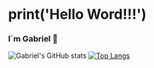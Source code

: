 # print('Hello Word!!!')

### I´m Gabriel 👋

![Gabriel's GitHub stats](https://github-readme-stats.vercel.app/api?username=gabrielgcarvalho&show_icons=true&theme=radical)  [![Top Langs](https://github-readme-stats.vercel.app/api/top-langs/?username=gabrielgcarvalho&layout=compact)](https://github.com/gabrielgcarvalho/github-readme-stats)
